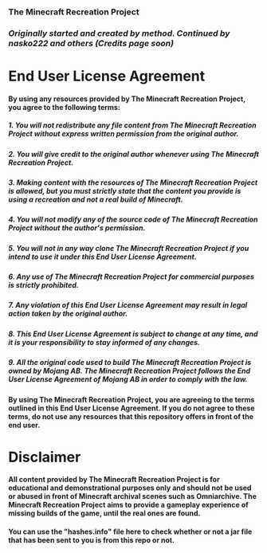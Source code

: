 ### **The Minecraft Recreation Project**
### *Originally started and created by method. Continued by nasko222 and others (Credits page soon)*

# End User License Agreement

#### By using any resources provided by The Minecraft Recreation Project, you agree to the following terms:

##### 1. You will not redistribute any file content from The Minecraft Recreation Project without express written permission from the original author.
##### 2. You will give credit to the original author whenever using The Minecraft Recreation Project.
##### 3. Making content with the resources of The Minecraft Recreation Project is allowed, but you must strictly state that the content you provide is using a recreation and not a real build of Minecraft.
##### 4. You will not modify any of the source code of The Minecraft Recreation Project without the author's permission.
##### 5. You will not in any way clone The Minecraft Recreation Project if you intend to use it under this End User License Agreement.
##### 6. Any use of The Minecraft Recreation Project for commercial purposes is strictly prohibited.
##### 7. Any violation of this End User License Agreement may result in legal action taken by the original author.
##### 8. This End User License Agreement is subject to change at any time, and it is your responsibility to stay informed of any changes.
##### 9. All the original code used to build The Minecraft Recreation Project is owned by Mojang AB. The Minecraft Recreation Project follows the End User License Agreement of Mojang AB in order to comply with the law. 

#### By using The Minecraft Recreation Project, you are agreeing to the terms outlined in this End User License Agreement. If you do not agree to these terms, do not use any resources that this repository offers in front of the end user.

# Disclaimer
#### All content provided by The Minecraft Recreation Project is for educational and demonstrational purposes only and should not be used or abused in front of Minecraft archival scenes such as Omniarchive. The Minecraft Recreation Project aims to provide a gameplay experience of missing builds of the game, until the real ones are found. 

#### You can use the "hashes.info" file here to check whether or not a jar file that has been sent to you is from this repo or not.

